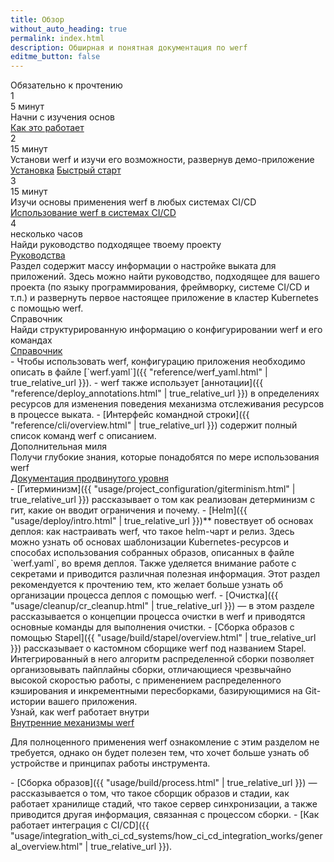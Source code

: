 ```yaml
---
title: Обзор
without_auto_heading: true
permalink: index.html
description: Обширная и понятная документация по werf
editme_button: false
---
```


<link rel="stylesheet" type="text/css" href="{{ assets["overview.css"].digest_path | true_relative_url }}" />
<link rel="stylesheet" type="text/css" href="/css/guides.css" />

<div class="overview">
    <div class="overview__title">Обязательно к прочтению</div>
    <div class="overview__row">
        <div class="overview__step">
            <div class="overview__step-header">
                <div class="overview__step-num">1</div>
                <div class="overview__step-time">5 минут</div>
            </div>
            <div class="overview__step-title">Начни с изучения основ</div>
            <div class="overview__step-actions">
                <a class="overview__step-action" href="/how_it_works.html">Как это работает</a>
            </div>
        </div>
        <div class="overview__step">
            <div class="overview__step-header">
                <div class="overview__step-num">2</div>
                <div class="overview__step-time">15 минут</div>
            </div>
            <div class="overview__step-title">Установи werf и изучи его возможности, развернув демо-приложение</div>
            <div class="overview__step-actions">
                <a class="overview__step-action" href="/installation.html">Установка</a>
                <a class="overview__step-action" href="{{ "quickstart.html" | true_relative_url }}">Быстрый старт</a>
            </div>
        </div>
    </div>
    <div class="overview__step">
        <div class="overview__step-header">
            <div class="overview__step-num">3</div>
            <div class="overview__step-time">15 минут</div>
        </div>
        <div class="overview__step-title">Изучи основы применения werf в любых системах CI/CD</div>
        <div class="overview__step-actions">
            <a class="overview__step-action" href="{{ "/usage/integration_with_ci_cd_systems/using_with_ci_cd_systems.html" | true_relative_url }}">Использование werf в системах CI/CD</a>
        </div>
    </div>
    <div class="overview__step">
        <div class="overview__step-header">
            <div class="overview__step-num">4</div>
            <div class="overview__step-time">несколько часов</div>
        </div>
        <div class="overview__step-title">Найди руководство подходящее твоему проекту</div>
        <div class="overview__step-actions">
            <a class="overview__step-action" href="/guides.html">Руководства</a>
        </div>
        <div class="overview__step-info">
            Раздел содержит массу информации о настройке выката для приложений. Здесь можно найти руководство, подходящее для вашего проекта (по языку программирования, фреймворку, системе CI/CD и т.п.) и развернуть первое настоящее приложение в кластер Kubernetes с помощью werf.
        </div>
    </div>
    <!--#include virtual="/guides/includes/landing-tiles.html" -->
    <div class="overview__title">Справочник</div>
    <div class="overview__step">
        <div class="overview__step-title">Найди структурированную информацию о конфигурировании werf и его командах</div>
        <div class="overview__step-actions">
            <a class="overview__step-action" href="{{ "reference/werf_yaml.html" | true_relative_url }}">Справочник</a>
        </div>
        <div class="overview__step-info">
<div markdown="1">
 - Чтобы использовать werf, конфигурацию приложения необходимо описать в файле [`werf.yaml`]({{ "reference/werf_yaml.html" | true_relative_url }}).
 - werf также использует [аннотации]({{ "reference/deploy_annotations.html" | true_relative_url }}) в определениях ресурсов для изменения поведения механизма отслеживания ресурсов в процессе выката.
 - [Интерфейс командной строки]({{ "reference/cli/overview.html" | true_relative_url }}) содержит полный список команд werf с описанием.
</div>
        </div>
    </div>
    <div class="overview__title">Дополнительная миля</div>
    <div class="overview__step">
        <div class="overview__step-title">Получи глубокие знания, которые понадобятся по мере использования werf</div>
        <div class="overview__step-actions">
            <a class="overview__step-action" href="{{ "usage/project_configuration/giterminism.html" | true_relative_url }}">Документация продвинутого уровня</a>
        </div>
        <div class="overview__step-info">
<div markdown="1">
 - [Гитерминизм]({{ "usage/project_configuration/giterminism.html" | true_relative_url }}) рассказывает о том как реализован детерминизм с гит, какие он вводит ограничения и почему.
 - [Helm]({{ "usage/deploy/intro.html" | true_relative_url }})** повествует об основах деплоя: как настраивать werf, что такое helm-чарт и релиз. Здесь можно узнать об основах шаблонизации Kubernetes-ресурсов и способах использования собранных образов, описанных в файле `werf.yaml`, во время деплоя. Также уделяется внимание работе с секретами и приводится различная полезная информация. Этот раздел рекомендуется к прочтению тем, кто желает больше узнать об организации процесса деплоя с помощью werf.
 - [Очистка]({{ "usage/cleanup/cr_cleanup.html" | true_relative_url }}) — в этом разделе рассказывается о концепции процесса очистки в werf и приводятся основные команды для выполнения очистки.
 - [Сборка образов с помощью Stapel]({{ "usage/build/stapel/overview.html" | true_relative_url }}) рассказывает о кастомном сборщике werf под названием Stapel. Интегрированный в него алгоритм распределенной сборки позволяет организовывать пайплайны сборки, отличающиеся чрезвычайно высокой скоростью работы, с применением распределенного кэширования и инкрементными пересборками, базирующимися на Git-истории вашего приложения.
</div>
        </div>
    </div>
    <div class="overview__step">
        <div class="overview__step-title">Узнай, как werf работает внутри</div>
        <div class="overview__step-actions">
            <a class="overview__step-action" href="{{ "usage/build/process.html" | true_relative_url }}">Внутренние механизмы werf</a>
        </div>
        <div class="overview__step-info">
            <p>Для полноценного применения werf ознакомление с этим разделом не требуется, однако он будет полезен тем, что хочет больше узнать об устройстве и принципах работы инструмента.</p>
<div markdown="1">
 - [Сборка образов]({{ "usage/build/process.html" | true_relative_url }}) — рассказывается о том, что такое сборщик образов и стадии, как работает хранилище стадий, что такое сервер синхронизации, а также приводится другая информация, связанная с процессом сборки.
 - [Как работает интеграция с CI/CD]({{ "usage/integration_with_ci_cd_systems/how_ci_cd_integration_works/general_overview.html" | true_relative_url }}).
</div>
        </div>
    </div>
</div>
